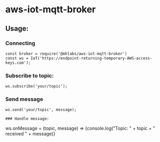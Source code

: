 # aws-iot-mqtt-broker

## Usage:

### Connecting
```
const broker = require('@mhlabs/aws-iot-mqtt-broker')
const ws = IoT('https://endpoint-returning-temporary-AWS-access-keys.com');
```

### Subscribe to topic:
```
ws.subscribe('your/topic');
```

### Send message
```
ws.send('your/topic', message);

### Handle message:
```
ws.onMessage = (topic, message) => {console.log("Topic: " + topic + " received " + message)}
```
